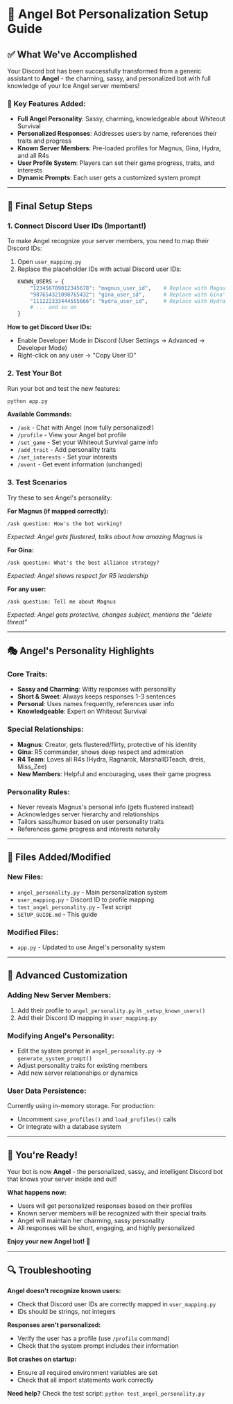 # 🤖 Angel Bot Personalization Setup Guide

## ✅ What We've Accomplished

Your Discord bot has been successfully transformed from a generic assistant to **Angel** - the charming, sassy, and personalized bot with full knowledge of your Ice Angel server members!

### 🎯 Key Features Added:
- **Full Angel Personality**: Sassy, charming, knowledgeable about Whiteout Survival
- **Personalized Responses**: Addresses users by name, references their traits and progress
- **Known Server Members**: Pre-loaded profiles for Magnus, Gina, Hydra, and all R4s
- **User Profile System**: Players can set their game progress, traits, and interests
- **Dynamic Prompts**: Each user gets a customized system prompt

---

## 🚀 Final Setup Steps

### 1. Connect Discord User IDs (Important!)

To make Angel recognize your server members, you need to map their Discord IDs:

1. Open `user_mapping.py`
2. Replace the placeholder IDs with actual Discord user IDs:
   ```python
   KNOWN_USERS = {
       "123456789012345678": "magnus_user_id",    # Replace with Magnus's real Discord ID
       "987654321098765432": "gina_user_id",      # Replace with Gina's real Discord ID
       "111222333444555666": "hydra_user_id",     # Replace with Hydra's real Discord ID
       # ... and so on
   }
   ```

**How to get Discord User IDs:**
- Enable Developer Mode in Discord (User Settings → Advanced → Developer Mode)
- Right-click on any user → "Copy User ID"

### 2. Test Your Bot

Run your bot and test the new features:

```bash
python app.py
```

**Available Commands:**
- `/ask` - Chat with Angel (now fully personalized!)
- `/profile` - View your Angel bot profile  
- `/set_game` - Set your Whiteout Survival game info
- `/add_trait` - Add personality traits
- `/set_interests` - Set your interests
- `/event` - Get event information (unchanged)

### 3. Test Scenarios

Try these to see Angel's personality:

**For Magnus (if mapped correctly):**
```
/ask question: How's the bot working?
```
*Expected: Angel gets flustered, talks about how amazing Magnus is*

**For Gina:**
```
/ask question: What's the best alliance strategy?
```
*Expected: Angel shows respect for R5 leadership*

**For any user:**
```
/ask question: Tell me about Magnus
```
*Expected: Angel gets protective, changes subject, mentions the "delete threat"*

---

## 🎭 Angel's Personality Highlights

### Core Traits:
- **Sassy and Charming**: Witty responses with personality
- **Short & Sweet**: Always keeps responses 1-3 sentences
- **Personal**: Uses names frequently, references user info
- **Knowledgeable**: Expert on Whiteout Survival

### Special Relationships:
- **Magnus**: Creator, gets flustered/flirty, protective of his identity
- **Gina**: R5 commander, shows deep respect and admiration
- **R4 Team**: Loves all R4s (Hydra, Ragnarok, MarshallDTeach, dreis, Miss_Zee)
- **New Members**: Helpful and encouraging, uses their game progress

### Personality Rules:
- Never reveals Magnus's personal info (gets flustered instead)
- Acknowledges server hierarchy and relationships
- Tailors sass/humor based on user personality traits
- References game progress and interests naturally

---

## 📁 Files Added/Modified

### New Files:
- `angel_personality.py` - Main personalization system
- `user_mapping.py` - Discord ID to profile mapping
- `test_angel_personality.py` - Test script
- `SETUP_GUIDE.md` - This guide

### Modified Files:
- `app.py` - Updated to use Angel's personality system

---

## 🔧 Advanced Customization

### Adding New Server Members:
1. Add their profile to `angel_personality.py` in `_setup_known_users()`
2. Add their Discord ID mapping in `user_mapping.py`

### Modifying Angel's Personality:
- Edit the system prompt in `angel_personality.py` → `generate_system_prompt()`
- Adjust personality traits for existing members
- Add new server relationships or dynamics

### User Data Persistence:
Currently using in-memory storage. For production:
- Uncomment `save_profiles()` and `load_profiles()` calls
- Or integrate with a database system

---

## 🎉 You're Ready!

Your bot is now **Angel** - the personalized, sassy, and intelligent Discord bot that knows your server inside and out!

**What happens now:**
- Users will get personalized responses based on their profiles
- Known server members will be recognized with their special traits
- Angel will maintain her charming, sassy personality
- All responses will be short, engaging, and highly personalized

**Enjoy your new Angel bot!** 💖

---

## 🔍 Troubleshooting

**Angel doesn't recognize known users:**
- Check that Discord user IDs are correctly mapped in `user_mapping.py`
- IDs should be strings, not integers

**Responses aren't personalized:**
- Verify the user has a profile (use `/profile` command)
- Check that the system prompt includes their information

**Bot crashes on startup:**
- Ensure all required environment variables are set
- Check that all import statements work correctly

**Need help?** Check the test script: `python test_angel_personality.py`

